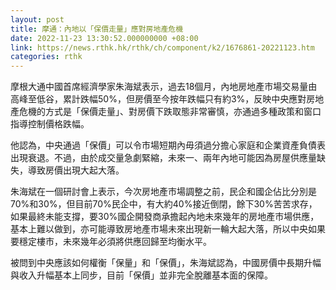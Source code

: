 ```yaml
---
layout: post
title: 摩通：內地以「保價走量」應對房地產危機
date: 2022-11-23 13:30:52.000000000 +08:00
link: https://news.rthk.hk/rthk/ch/component/k2/1676861-20221123.htm
categories: rthk
---
```


摩根大通中國首席經濟學家朱海斌表示，過去18個月，內地房地產市場交易量由高峰至低谷，累計跌幅50%，但房價至今按年跌幅只有約3%，反映中央應對房地產危機的方式是「保價走量」、對房價下跌取態非常審慎，亦通過多種政策和窗口指導控制價格跌幅。

他認為，中央通過「保價」可以令市場短期內毋須過分擔心家庭和企業資產負債表出現衰退。不過，由於成交量急劇緊縮，未來一、兩年內地可能因為房屋供應量缺失，導致房價出現大起大落。

朱海斌在一個研討會上表示，今次房地產市場調整之前，民企和國企佔比分別是70%和30%，但目前70%民企中，有大約40%接近倒閉，餘下30%苦苦求存，如果最終未能支撐，要30%國企開發商承擔起內地未來幾年的房地產市場供應，基本上難以做到，亦可能導致房地產市場未來出現新一輪大起大落，所以中央如果要穩定樓市，未來幾年必須將供應回歸至均衡水平。

被問到中央應該如何權衡「保量」和「保價」，朱海斌認為，中國房價中長期升幅與收入升幅基本上同步，目前「保價」並非完全脫離基本面的保障。
